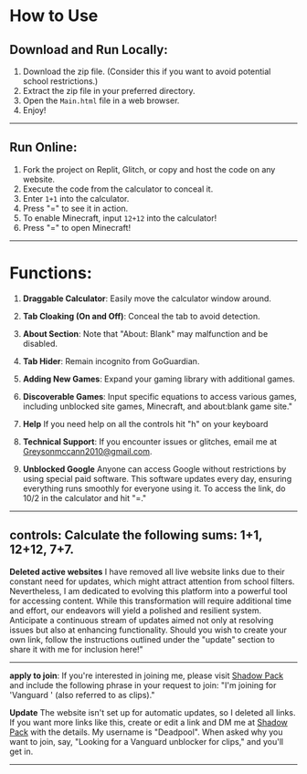 # How to Use

## Download and Run Locally:

1. Download the zip file. (Consider this if you want to avoid potential school restrictions.)
2. Extract the zip file in your preferred directory.
3. Open the `Main.html` file in a web browser.
4. Enjoy!

---

## Run Online:

1. Fork the project on Replit, Glitch, or copy and host the code on any website.
2. Execute the code from the calculator to conceal it.
3. Enter `1+1` into the calculator.
4. Press "=" to see it in action.
5. To enable Minecraft, input `12+12` into the calculator!
6. Press "=" to open Minecraft!

---

# Functions:

1. **Draggable Calculator**: Easily move the calculator window around. 
2. **Tab Cloaking (On and Off)**: Conceal the tab to avoid detection.
3. **About Section**: Note that "About: Blank" may malfunction and be disabled.
4. **Tab Hider**: Remain incognito from GoGuardian.
5. **Adding New Games**: Expand your gaming library with additional games.

 6. **Discoverable Games**: Input specific equations to access various games, including unblocked site games, Minecraft, and about:blank game site."
 8. **Help** If you need help on all the controls hit "h" on your keyboard
 7. **Technical Support**: If you encounter issues or glitches, email me at Greysonmccann2010@gmail.com.
 8. **Unblocked Google** Anyone can access Google without restrictions by using special paid software. This software updates every day, ensuring everything runs smoothly for everyone using it. To access the link, do 10/2 in the calculator and hit "=."
   ---
   controls: Calculate the following sums: 1+1, 12+12, 7+7.
   ---
**Deleted active websites** I have removed all live website links due to their constant need for updates, which might attract attention from school filters. Nevertheless, I am dedicated to evolving this platform into a powerful tool for accessing content. While this transformation will require additional time and effort, our endeavors will yield a polished and resilient system. Anticipate a continuous stream of updates aimed not only at resolving issues but also at enhancing functionality. Should you wish to create your own link, follow the instructions outlined under the "update" section to share it with me for inclusion here!"

---
**apply to join**: If you're interested in joining me, please visit <a href="https://shadow-pack.mn.co/"> Shadow Pack</a> and include the following phrase in your request to join: "I'm joining for 'Vanguard ' (also referred to as clips)."

**Update** The website isn't set up for automatic updates, so I deleted all links. If you want more links like this, create or edit a link and DM me at <a href="https://shadow-pack.mn.co/">Shadow Pack</a> with the details. My username is "Deadpool". When asked why you want to join, say, "Looking for a Vanguard  unblocker for clips," and you'll get in.

---

